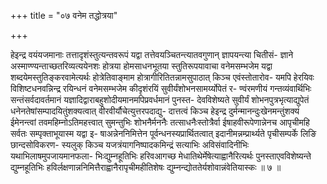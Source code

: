 +++
title = "०७ वनेम तद्धोत्रया"

+++

हेइन्द्र वयंयजमानाः तत्तादृशंस्तुत्यन्तवरूपं यद्वा तत्तेवयञ्चितन्त्यातवगुणान् ज्ञापयन्त्या चितीसं- ज्ञाने अस्माण्ण्यन्ताच्छतरिव्यत्ययेनशः होत्रया होमसाधनभूतया स्तुतिरूपयावाचा वनेमसम्भजेम यद्वा शब्दयेमस्तुतिङ्करवामेत्यर्थः होत्रेतिवाङ्माम होत्रागीरितितन्नामसुपाठात् किञ्च एवंस्तोतारोव- यमपि हेरयिवः विशिष्टधनवन्निन्द्र रयिन्धनं वनेमसम्भजेम कीदृशंरयिं सुवीर्यंशोभनसामर्य्योपेतं र- ण्वंरमणीयं गन्तव्यंवार्थिभिः सन्तंसर्वदावर्तमानं यज्ञादिद्वाराबहुशोदीयमानमपिप्रवर्धमानं पुनस्त- देवविशेष्यते सुवीर्यं शोभनपुत्रभृत्याद्युपेतं धनेनतेषांसम्पादयितुंशक्यत्वात् वीरवीर्यौचेत्युत्तरपदाद्यु- दात्तत्वं किञ्च हेइन्द्र दुर्मन्मानन्दुःखेनमन्तुंशक्यं ईमेनन्त्वां तवमहिम्नोऽतिमहत्त्वात् सुमन्तुभिः शोभनैर्मननैः तत्साधनैःस्तोत्रैर्वा ईषाहवीरूपेणान्नेनच आपृचीमहि सर्वतः सम्पृक्ताभूयास्म यद्वा इ- षाअन्नेननिमित्तेन पूर्वन्धनस्यप्रार्थितत्वात् इदानीमन्नम्प्रार्थ्यते पृचीसम्पर्के लिङि छान्दसोविकरण- स्यलुक् किञ्च यजत्रंयागनिष्पादकमिन्द्रं सत्याभिः अविसंवादिनीभिः यथाभिलाषमुपजायमानफला- भिःद्युम्नहूतिभिः हरिवआगच्छ मेधातिथेर्मेषेत्याह्वानैरित्यर्थः पुनस्ताएवविशेष्यन्ते द्युम्नहूतिभिः हविर्लक्षणान्ननिमित्तैराह्वानैरापृचीमहीतिशेषः द्युम्नन्द्योततेर्यशोवान्नंवेतियास्कः ॥ ७ ॥
